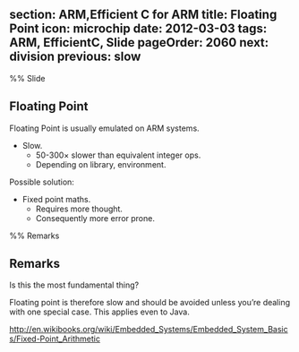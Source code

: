 section: ARM,Efficient C for ARM
title: Floating Point
icon: microchip
date: 2012-03-03
tags: ARM, EfficientC, Slide
pageOrder: 2060
next: division
previous: slow
----

%% Slide

## Floating Point

Floating Point is usually emulated on ARM systems.

* Slow.
  * 50-300× slower than equivalent integer ops.
  * Depending on library, environment.

Possible solution:

* Fixed point maths.
  * Requires more thought.
  * Consequently more error prone.

%% Remarks

## Remarks

Is this the most fundamental thing?

Floating point is therefore slow and should be avoided unless you’re dealing with one special case. This applies even to Java.

http://en.wikibooks.org/wiki/Embedded_Systems/Embedded_System_Basics/Fixed-Point_Arithmetic
